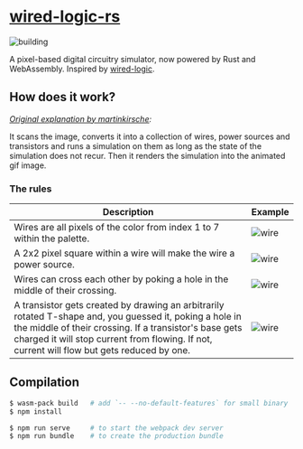 # [wired-logic-rs](https://iostapyshyn.github.io/wired-logic-rs)
![building](https://github.com/iostapyshyn/wired-logic-rs/workflows/building/badge.svg)

A pixel-based digital circuitry simulator, now powered by Rust and WebAssembly. Inspired by
[wired-logic](https://github.com/martinkirsche/wired-logic).

How does it work?
-----------------
_[Original explanation by martinkirsche](https://github.com/martinkirsche/wired-logic/blob/master/readme.md):_

It scans the image, converts it into a collection of wires, power sources and
transistors and runs a simulation on them as long as the state of the
simulation does not recur. Then it renders the simulation into the animated
gif image.

### The rules

Description | Example
------------|--------
Wires are all pixels of the color from index 1 to 7 within the palette. | ![wire](https://github.com/martinkirsche/wired-logic/raw/master/examples/wire.gif)
A 2x2 pixel square within a wire will make the wire a power source. | ![wire](https://github.com/martinkirsche/wired-logic/raw/master/examples/source.gif)
Wires can cross each other by poking a hole in the middle of their crossing. | ![wire](https://github.com/martinkirsche/wired-logic/raw/master/examples/crossing.gif)
A transistor gets created by drawing an arbitrarily rotated T-shape and, you guessed it, poking a hole in the middle of their crossing. If a transistor's base gets charged it will stop current from flowing. If not, current will flow but gets reduced by one. | ![wire](https://github.com/martinkirsche/wired-logic/raw/master/examples/transistor.gif)

Compilation
-----------
```sh
$ wasm-pack build   # add `-- --no-default-features` for small binary
$ npm install

$ npm run serve     # to start the webpack dev server
$ npm run bundle    # to create the production bundle
```

